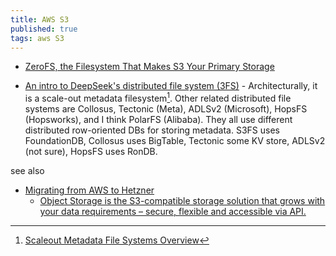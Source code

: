 ```yaml
---
title: AWS S3
published: true
tags: aws S3
---
```

- [ZeroFS, the Filesystem That Makes S3 Your Primary Storage ](https://news.ycombinator.com/item?id=45174724)

- [	An intro to DeepSeek's distributed file system (3FS)](https://news.ycombinator.com/item?id=43716058) - Architecturally, it is a scale-out metadata filesystem[^1]. Other related distributed file systems are Collosus, Tectonic (Meta), ADLSv2 (Microsoft), HopsFS (Hopsworks), and I think PolarFS (Alibaba). They all use different distributed row-oriented DBs for storing metadata. S3FS uses FoundationDB, Collosus uses BigTable, Tectonic some KV store, ADLSv2 (not sure), HopsFS uses RonDB.

[^1]: [Scaleout Metadata File Systems Overview](https://www.hopsworks.ai/post/scalable-metadata-the-new-breed-of-file-systems)

see also
- [Migrating from AWS to Hetzner](https://news.ycombinator.com/item?id=45614922)
	- [Object Storage is the S3-compatible storage solution that grows with your data requirements – secure, flexible and accessible via API. ](https://www.hetzner.com/storage/object-storage)
